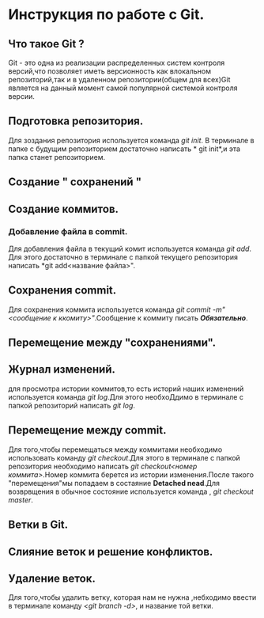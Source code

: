 # Инструкция по работе с Git.

## Что такое Git ?
Git - это одна из реализации распределенных систем контроля версий,что позволяет иметь версионность как влокальном репозиторий,так и в удаленном репозитории(общем для всех)Git является на данный момент самой популярной системой контроля версии.
## Подготовка репозитория.

Для зоздания репозитория  используется команда *git init*. В терминале в папке с будущим репозиторием достаточно написать * git init*,и эта папка станет репозиторием.
## Создание " сохранений "

## Создание коммитов.

### Добавление файла в commit.
Для добавления файла в текущий комит используется команда *git add*. Для этого достаточно в терминале с папкой текущего репозитория написать *git add<название файла>".
## Сохранения commit.
Для сохранения коммита используется команда *git commit -m"<сообщение к ккомиту>"*.Сообщение к коммиту писать ***Обязательно***.

## Перемещение между "сохранениями".

## Журнал изменений.
для просмотра истории коммитов,то есть историй наших изменений используется команда *git log*.Для этого необхоДдимо в терминале с папкой репозиторий написать *git log*.
## Перемещение между commit.
Для того,чтобы перемещаться между коммитами необходимо использовать команду *git checkout*.Для этого в терминале с папкой репозитория необходимо написать *git checkout<номер коммита>*.Номер коммита берется из истории изменения.После такого "перемещения"мы попадаем в состаяние **Detached nead**.Для возврвщения в обычное состояние используется команда , *git checkout master*.
## Ветки в Git.

## Слияние веток и решение конфликтов.

## Удаление веток.
Для того,чтобы удалить ветку, которая нам не нужна ,небходимо ввести в терминале команду *<git branch -d>*, и название той ветки.